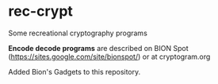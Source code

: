 # rec-crypt
Some recreational cryptography programs
<p>

**Encode decode programs** are described on BION Spot (https://sites.google.com/site/bionspot/)
or at cryptogram.org
<p>
 
Added Bion's Gadgets to this repository.  

